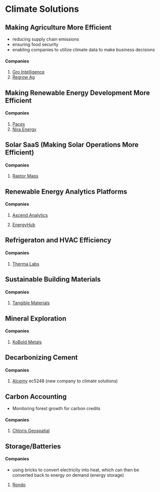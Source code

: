 # Climate Solutions

## Making Agriculture More Efficient

* reducing supply chain emissions
* ensuring food security 
* enabling companies to utilize climate data to make business decisions

#### Companies 

1. [Gro Intelligence](https://www.gro-intelligence.com/)
2. [Regrow Ag](https://www.regrow.ag/)

## Making Renewable Energy Development More Efficient 

#### Companies

1. [Paces](https://www.paces.com/)
2. [Nira Energy](https://www.niraenergy.com/)

## Solar SaaS (Making Solar Operations More Efficient)

#### Companies 
1. [Raptor Maps](https://raptormaps.com/)

## Renewable Energy Analytics Platforms

#### Companies 
1. [Ascend Analytics](https://www.ascendanalytics.com/)

2. [EnergyHub](https://www.energyhub.com/)

## Refrigeraton and HVAC Efficiency 

#### Companies 

1. [Therma Labs](https://www.hellotherma.com/)

## Sustainable Building Materials 

#### Companies 

1. [Tangible Materials](https://tangiblematerials.com/)

## Mineral Exploration 

#### Companies 

1. [KoBold Metals](https://www.koboldmetals.com/)

## Decarbonizing Cement 

#### Companies 

1. [Alcemy](https://alcemy.tech/en/)
ec5248 (new company to climate solutions)
## Carbon Accounting 

* Monitoring forest growth for carbon credits 

#### Companies 

1. [Chloris Geospatial](https://www.chloris.earth/)

## Storage/Batteries 

#### Companies 

* using bricks to convert electricity into heat, which can then be converted back to energy on demand (energy storage)

1. [Rondo](https://rondo.com/)
